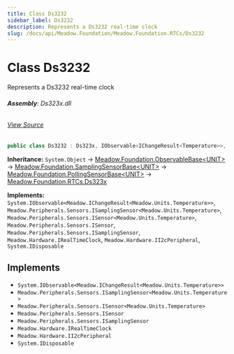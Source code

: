 ```yaml
---
title: Class Ds3232
sidebar_label: Ds3232
description: Represents a Ds3232 real-time clock
slug: /docs/api/Meadow.Foundation/Meadow.Foundation.RTCs/Ds3232
---
```

# Class Ds3232
Represents a Ds3232 real-time clock

###### **Assembly**: Ds323x.dll
###### [View Source](https://github.com/WildernessLabs/Meadow.Foundation.git/blob/develop/Source/Meadow.Foundation.Peripherals/RTCs.Ds323x/Driver/Drivers/Ds3232.cs#L8)
```csharp title="Declaration"
public class Ds3232 : Ds323x, IObservable<IChangeResult<Temperature>>, ISamplingSensor<Temperature>, ISensor<Temperature>, ISensor, ISamplingSensor, IRealTimeClock, II2cPeripheral, IDisposable
```
**Inheritance:** `System.Object` -> [Meadow.Foundation.ObservableBase&lt;UNIT&gt;](../Meadow.Foundation/ObservableBase`UNIT`) -> [Meadow.Foundation.SamplingSensorBase&lt;UNIT&gt;](../Meadow.Foundation/SamplingSensorBase`UNIT`) -> [Meadow.Foundation.PollingSensorBase&lt;UNIT&gt;](../Meadow.Foundation/PollingSensorBase`UNIT`) -> [Meadow.Foundation.RTCs.Ds323x](../Meadow.Foundation.RTCs/Ds323x)

**Implements:**  
`System.IObservable<Meadow.IChangeResult<Meadow.Units.Temperature>>`, `Meadow.Peripherals.Sensors.ISamplingSensor<Meadow.Units.Temperature>`, `Meadow.Peripherals.Sensors.ISensor<Meadow.Units.Temperature>`, `Meadow.Peripherals.Sensors.ISensor`, `Meadow.Peripherals.Sensors.ISamplingSensor`, `Meadow.Hardware.IRealTimeClock`, `Meadow.Hardware.II2cPeripheral`, `System.IDisposable`


## Implements

* `System.IObservable<Meadow.IChangeResult<Meadow.Units.Temperature>>`
* `Meadow.Peripherals.Sensors.ISamplingSensor<Meadow.Units.Temperature>`
* `Meadow.Peripherals.Sensors.ISensor<Meadow.Units.Temperature>`
* `Meadow.Peripherals.Sensors.ISensor`
* `Meadow.Peripherals.Sensors.ISamplingSensor`
* `Meadow.Hardware.IRealTimeClock`
* `Meadow.Hardware.II2cPeripheral`
* `System.IDisposable`
